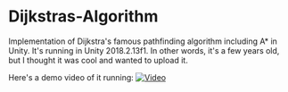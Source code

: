 # Dijkstras-Algorithm

Implementation of Dijkstra's famous pathfinding algorithm including A* in Unity.
It's running in Unity 2018.2.13f1.  In other words, it's a few years old, but I thought it was cool and wanted to upload it.

Here's a demo video of it running:
[![Video](https://img.youtube.com/vi/AhK9ihoPOqg/maxresdefault.jpg)](https://youtu.be/AhK9ihoPOqg)
